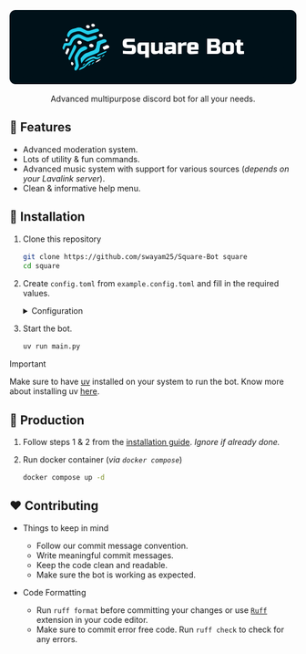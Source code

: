 <div align="center">

![Square Bot](./assets/banner.png)

Advanced multipurpose discord bot for all your needs.

</div>

## 🎯 Features

- Advanced moderation system.
- Lots of utility & fun commands.
- Advanced music system with support for various sources (*depends on your Lavalink server*).
- Clean & informative help menu.

## 🚩 Installation

1. Clone this repository
    ```sh
    git clone https://github.com/swayam25/Square-Bot square
    cd square
    ```

2. Create `config.toml` from `example.config.toml` and fill in the required values.
    <details>

    <summary>Configuration</summary>

    - `owner-id` (`int`)
        - Owner's discord id.
        - Gives access to all commands.

    - `owner-guild-ids` (`list[int]`)
        - List of guild ids.
        - Developer commands will only work in these guilds.

    - `system-channel-id` (`int`)
        - System channel id.
        - Bot will send logs in this channel.

    - `support-server-url` (`str`)
        - Support server url.
        - Bot will use this url for support server.

    - `emoji` (`Literal["default", "custom"]`)
        - Emoji type.
        - `default` will use default emojis.
        - `custom` will use custom emojis defined in `.cache/emoji.json` (*requires setting up custom emojis*).
        - If you choose `custom`, make sure to define the emojis in the `.cache/emoji.json` file.
            1. To create custom emojis, upload a `.zip` file containing the emojis (*`.png` format*) using `/emoji upload` command.
                - There is a zip file of custom emojis that are used in this bot. Upload the [`emojis.zip`](./assets/emojis.zip) via `/emoji upload` command.
                - Emoji file names must match the attributes of `Emoji` class in [`emoji.py`](./utils/emoji.py). The [`emojis.zip`](./assets/emojis.zip) file already does this for you.
            2. Emojis are automatically stored in `.cache/emoji.json` file when you upload them via `/emoji upload` command.
                - You can manually run `/emoji sync` command to store bot's emojis in `.cache/emoji.json` file.
                - You can also manually create the `.cache/emoji.json` file with keys same as attributes in `Emoji` class in [`emoji.py`](./utils/emoji.py).
            3. Then set the `emoji` field to `custom`.

    - `bot-token` (`str`)
        - Discord api token.
        - Bot will use this token to connect to discord.

    - `database-url` (`str`)
        - Database url.
        - Bot will use this url to connect to the database.
        - Postgres database is supported.
        - Example: `asyncpg://user:password@db.host:5432/square`.
            - If your connection string starts with `postgresql://`, replace it with `asyncpg://`.
            - Services like Supabase provide a `postgresql://` connection string, remember to change it to `asyncpg://`.

    - `[colors]`
        - `theme` (`str`)
            - Theme color.
        - `error` (`str`)
            - Error color.

    - `[lavalink]`
        - `host` (`str`)
            - Lavalink host.
        - `port` (`int`)
            - Lavalink port.
        - `password` (`str`)
            - Lavalink password.
        - `region` (`str`)
            - Lavalink region.
        - `secure` (`bool`)
            - Lavalink secure status

    </details>

3. Start the bot.
    ```sh
    uv run main.py
    ```

> [!IMPORTANT]
> Make sure to have [uv](https://docs.astral.sh/uv) installed on your system to run the bot.
> Know more about installing uv [here](https://docs.astral.sh/uv/getting-started/installation/).

## 🚀 Production

1. Follow steps 1 & 2 from the [installation guide](#-installation). *Ignore if already done.*

2. Run docker container (*via `docker compose`*)
    ```sh
    docker compose up -d
    ```

## ❤️ Contributing

- Things to keep in mind
    - Follow our commit message convention.
    - Write meaningful commit messages.
    - Keep the code clean and readable.
    - Make sure the bot is working as expected.

- Code Formatting
    - Run `ruff format` before committing your changes or use [`Ruff`](https://docs.astral.sh/ruff/editors) extension in your code editor.
    - Make sure to commit error free code. Run `ruff check` to check for any errors.
